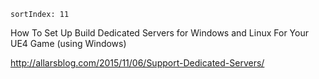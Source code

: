 ```
sortIndex: 11
```

How To Set Up Build Dedicated Servers for Windows and Linux For Your UE4 Game (using Windows)

http://allarsblog.com/2015/11/06/Support-Dedicated-Servers/
